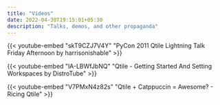 ```yaml
---
title: "Videos"
date: 2022-04-30T19:15:01+05:30
description: "Talks, demos, and other propaganda"
---
```


{{< youtube-embed "skT9CZJ7V4Y" "PyCon 2011 Qtile Lightning Talk Friday Afternoon by harrisonishable" >}}

{{< youtube-embed "lA-LBWfJbNQ" "Qtile - Getting Started And Setting Workspaces by DistroTube" >}}

{{< youtube-embed "V7PMxN4z82s" "Qtile + Catppuccin = Awesome? - Ricing Qtile" >}}
